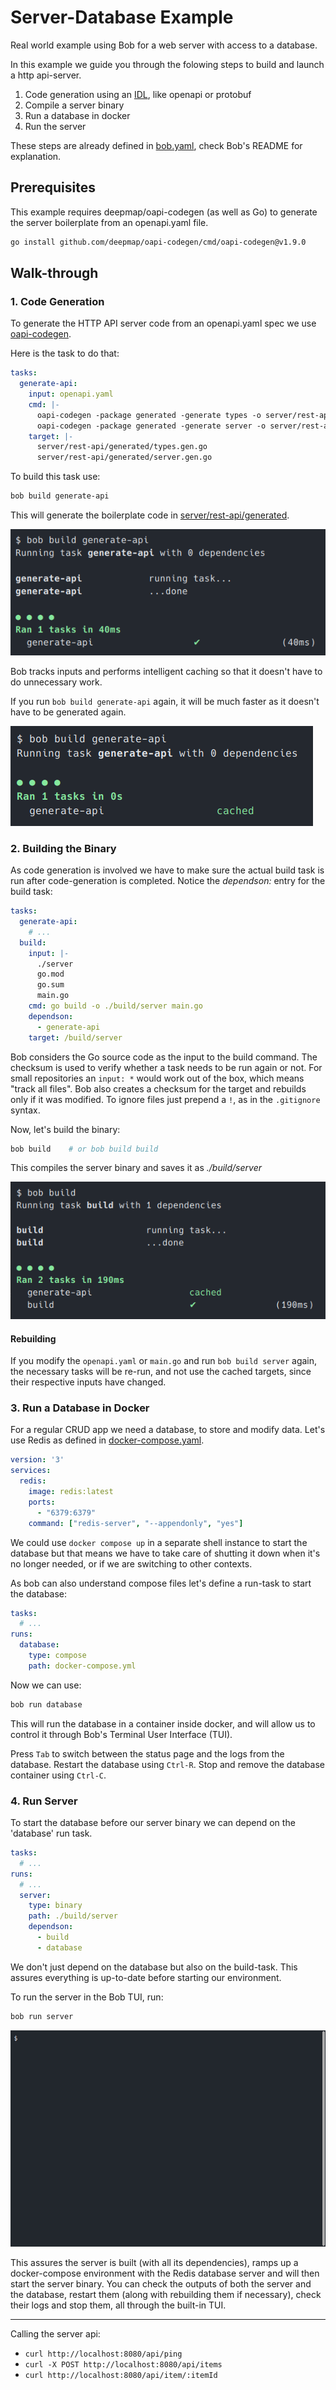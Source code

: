 # Server-Database Example

Real world example using Bob for a web server with access to a database.

In this example we guide you through the folowing steps to build and launch a http api-server.

1. Code generation using an [IDL](https://en.wikipedia.org/wiki/Interface_description_language), like openapi or
   protobuf
2. Compile a server binary
3. Run a database in docker
4. Run the server

These steps are already defined in [bob.yaml](./bob.yaml), check Bob's README for explanation.



## Prerequisites
This example requires deepmap/oapi-codegen (as well as Go) to generate the server boilerplate from an openapi.yaml file.

```bash
go install github.com/deepmap/oapi-codegen/cmd/oapi-codegen@v1.9.0
```



## Walk-through

### 1. Code Generation

To generate the HTTP API server code from an openapi.yaml spec we use [oapi-codegen](https://github.com/deepmap/oapi-codegen). 

Here is the task to do that:
```yaml
tasks:
  generate-api:
    input: openapi.yaml
    cmd: |-
      oapi-codegen -package generated -generate types -o server/rest-api/generated/types.gen.go openapi.yaml
      oapi-codegen -package generated -generate server -o server/rest-api/generated/server.gen.go openapi.yaml
    target: |-
      server/rest-api/generated/types.gen.go
      server/rest-api/generated/server.gen.go
```

To build this task use:

```bash
bob build generate-api
```

This will generate the boilerplate code in [server/rest-api/generated](./server/rest-api/generated).

![bob-build-generate-api](../../example/server-db/assets/bob-build-generate-api.png?raw=true "bob build generate-api")

Bob tracks inputs and performs intelligent caching so that it doesn't have to do unnecessary work. 

If you run `bob build generate-api` again, it will be much faster as it doesn't have to be generated again.

![bob-build-generate-api-cached](../../example/server-db/assets/bob-build-generate-api-cached.png?raw=true "bob build generate-api cached")

### 2. Building the Binary

As code generation is involved we have to make sure the actual build task is run after code-generation is completed.
Notice the *dependson:* entry for the build task:

```yaml
tasks:
  generate-api:
    # ...
  build:
    input: |-
      ./server
      go.mod
      go.sum
      main.go
    cmd: go build -o ./build/server main.go
    dependson:
      - generate-api
    target: /build/server
```

Bob considers the Go source code as the input to the build command. The checksum is used to verify whether a task needs
to be run again or not. For small repositories an `input: *` would work out of the box, which means "track all files".
Bob also creates a checksum for the target and rebuilds only if it was modified. To ignore files just prepend a `!`, as
in the `.gitignore` syntax.

Now, let's build the binary:

```bash
bob build    # or bob build build
```

This compiles the server binary and saves it as *./build/server*

![bob-build](../../example/server-db/assets/bob-build.png?raw=true "bob build")

#### Rebuilding

If you modify the `openapi.yaml` or `main.go` and run `bob build server` again, the necessary tasks
will be re-run, and not use the cached targets, since their respective inputs have changed.

### 3. Run a Database in Docker

For a regular CRUD app we need a database, to store and modify data. Let's use Redis as defined in [docker-compose.yaml](./docker-compose.yaml).

```yaml
version: '3'
services:
  redis:
    image: redis:latest
    ports:
      - "6379:6379"
    command: ["redis-server", "--appendonly", "yes"]
```

We could use `docker compose up` in a separate shell instance to start the database but that means we have to take care
of shutting it down when it's no longer needed, or if we are switching to other contexts.

As bob can also understand compose files let's define a run-task to start the database:

```yaml
tasks:
  # ...
runs:
  database:
    type: compose
    path: docker-compose.yml
```

Now we can use:

```bash
bob run database
```

This will run the database in a container inside docker, and will allow us to control it through Bob's Terminal User
Interface (TUI).

Press `Tab` to switch between the status page and the logs from the database. Restart the database using `Ctrl-R`. Stop
and remove the database container using `Ctrl-C`. 

### 4. Run Server

To start the database before our server binary we can depend on the 'database' run task.

```yaml
tasks:
  # ...
runs:
  # ...
  server:
    type: binary
    path: ./build/server
    dependson:
      - build
      - database
```

We don't just depend on the database but also on the build-task. This assures everything is up-to-date before starting
our environment.

To run the server in the Bob TUI, run:

```bash
bob run server
```

![bob-run-server](../../example/server-db/assets/bob-run-server.gif?raw=true "bob run server")

This assures the server is built (with all its dependencies), ramps up a docker-compose environment with
the Redis database server and will then start the server binary. You can check the outputs of both the server and the
database, restart them (along with rebuilding them if necessary), check their logs and stop them, all through the
built-in TUI.

---

Calling the server api:
* `curl http://localhost:8080/api/ping`
* `curl -X POST http://localhost:8080/api/items`
* `curl http://localhost:8080/api/item/:itemId`
